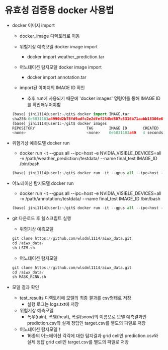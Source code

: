 # 유효성 검증용 docker 사용법

- docker 이미지 import
    - docker_image 디렉토리로 이동

    - 위험기상 예측모델 docker image import
        - docker import weather_prediction.tar
    - 어노테이션 탐지모델 docker image import
        - docker import annotation.tar
    - import된 이미지의 IMAGE ID 확인
        - 추후 run에 사용되기 때문에 'docker images' 명령어를 통해 IMAGE ID를 확인해두어야함
        
    ```python
    (base) jini1114@user1:~/git$ docker import IMAGE.tar
    sha256:0e5831183a4990d2b78fd9adfc2e2dfef234bd507c5316b71aabb18306e6512b
    (base) jini1114@user1:~/git$ docker images
    REPOSITORY                       TAG       IMAGE ID       CREATED         SIZE
    <none>                           <none>    0e5831183a49   4 seconds ago   8.74GB
    ```
        
- 위험기상 예측모델 docker run
    - docker run -it --gpus all --ipc=host -e NVIDIA_VISIBLE_DEVICES=all -v /path/weather_prediction:/testdata/ --name final_test IMAGE_ID  /bin/bash
    
    ```python
    (base) jini1114@user1:~/git$ docker run -it --gpus all --ipc=host -e NVIDIA_VISIBLE_DEVICES=all -v /mnt/ai-nas02/WORK/jini1114/proof_of_validity/weather_prediction:/testdata/ --name final_test 0e5831183a49  /bin/bash
    ```
- 어노테이션 탐지모델 docker run
    - docker run -it --gpus all --ipc=host -e NVIDIA_VISIBLE_DEVICES=all -v /path/annotation:/testdata/ --name final_test IMAGE_ID  /bin/bash

    ```python
    (base) jini1114@user1:~/git$ docker run -it --gpus all --ipc=host -e NVIDIA_VISIBLE_DEVICES=all -v /mnt/ai-nas02/WORK/jini1114/proof_of_validity/weather_prediction:/testdata/ --name final_test 0e5831183a49  /bin/bash
    ```

- git 다운로드 후 쉘스크립트 실행
    - 위험기상 예측모델
    
    ```python
    git clone https://github.com/wlsdml1114/aiwx_data.git
    cd /aiwx_data/
    sh LSTM.sh
    ```
    
    - 어노테이션 탐지모델
    
    ```python
    git clone https://github.com/wlsdml1114/aiwx_data.git
    cd /aiwx_data/
    sh MASK_RCNN.sh
    ```

- 모델 결과 확인
    - test_results 디렉토리에 모델의 최종 결과를 csv형태로 저장
        - 실행 로그는 logs.txt에 저장
    - 위험기상 예측모델
        - 폭우(rain), 폭염(heat), 폭설(snow)의 이름으로 모델 예측결과인 prediction.csv와 실제 정답인 target.csv를 별도의 파일로 저장
    - 어노테이션 탐지모델ㅑ
        - 16종의 어노테이션 각각에 대한 탐지결과 grid cell인 prediction.csv와 실제 정답 grid cell인 target.csv를 별도의 파일로 저장
